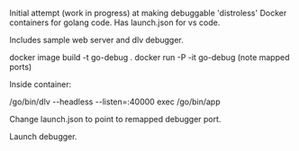 Initial attempt (work in progress) at making debuggable 'distroless' Docker containers for golang code.  Has launch.json for vs code.

Includes sample web server and dlv debugger.

docker image build -t go-debug .
docker run -P -it go-debug (note mapped ports)

Inside container:

/go/bin/dlv --headless --listen=:40000 exec /go/bin/app

Change launch.json to point to remapped debugger port.

Launch debugger.